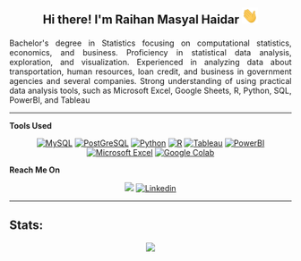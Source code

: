 ## <p align=center> Hi there! I'm Raihan Masyal Haidar <img src='https://github.com/elhakimyasya/elhakimyasya/blob/master/assets/Hi.gif' width='29' height='29'/>

<p align=justify> Bachelor's degree in Statistics focusing on computational statistics, economics, and business. Proficiency in statistical data analysis, exploration, and visualization. Experienced in analyzing data about transportation, human resources, loan credit, and business in government agencies and several companies. Strong understanding of using practical data analysis tools, such as Microsoft Excel, Google Sheets, R, Python, SQL, PowerBI, and Tableau </>

---

**Tools Used**
<p align=center>
  <a href="" target="_blank"><img alt="MySQL" src="https://img.shields.io/badge/MySQL-005C84?style=for-the-badge&logo=mysql&logoColor=white"/></a>   
  <a href="" target="_blank"><img alt="PostGreSQL" src="https://img.shields.io/badge/PostgreSQL-316192?style=for-the-badge&logo=postgresql&logoColor=white"/></a>  
  <a href="" target="_blank"><img alt="Python" src="https://img.shields.io/badge/Python-FFD43B?style=for-the-badge&logo=python&logoColor=blue"/></a> 
  <a href="" target="_blank"><img alt="R" src="https://img.shields.io/badge/R-276DC3?style=for-the-badge&logo=r&logoColor=white"/></a>   
  <a href="" target="_blank"><img alt="Tableau" src="https://img.shields.io/badge/Tableau-E97627?style=for-the-badge&logo=Tableau&logoColor=white"/></a>  
  <a href="" target="_blank"><img alt="PowerBI" src="https://img.shields.io/badge/PowerBI-F2C811?style=for-the-badge&logo=Power%20BI&logoColor=white"/></a> 
  <a href="" target="_blank"><img alt="Microsoft Excel" src="https://img.shields.io/badge/Microsoft_Excel-217346?style=for-the-badge&logo=microsoft-excel&logoColor=white"/></a>
  <a href="" target="_blank"><img alt="Google Colab" src="https://img.shields.io/badge/Google%20Colab-%23F9A825.svg?style=for-the-badge&logo=googlecolab&logoColor=white"/></a>
</p>

**Reach Me On**
<p align=center>
  <a href="mailto:raihanmasyalhaidar18@gmail.com" target="_blank"><img src="https://img.shields.io/badge/Gmail-D14836?&style=for-the-badge&logo=gmail&logoColor=white"/></a>   
  <a href="https://www.linkedin.com/in/raihanmasyalhaidar/" target="_blank"><img alt="Linkedin" src="https://img.shields.io/badge/Linkedln-%230077B5.svg?&style=for-the-badge&logo=linkedin&logoColor=white" /></a>
</p>

---
## Stats:
</details>
    <p align=center>
  <a href="#" title="Stats">
    <img height=175 align="center" src="https://github-readme-stats.vercel.app/api?username=raihanmasyalhaidar&show_icons=true&theme=gotham">
  </a>
</p>

